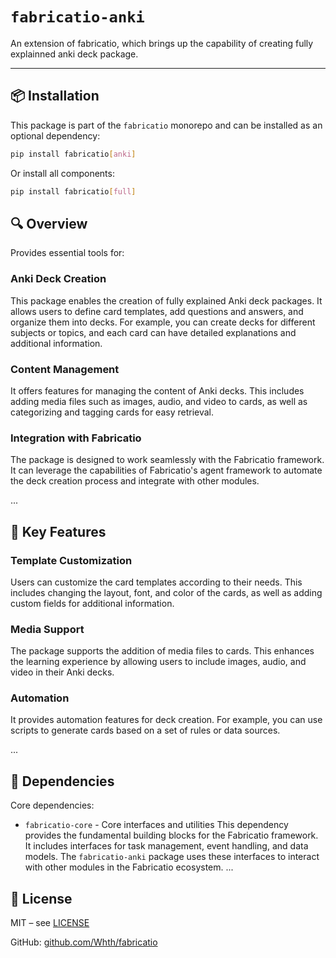 # `fabricatio-anki`

An extension of fabricatio, which brings up the capability of creating fully explainned anki deck package.

---

## 📦 Installation

This package is part of the `fabricatio` monorepo and can be installed as an optional dependency:

```bash
pip install fabricatio[anki]
```

Or install all components:

```bash
pip install fabricatio[full]
```

## 🔍 Overview

Provides essential tools for:

### Anki Deck Creation
This package enables the creation of fully explained Anki deck packages. It allows users to define card templates, add questions and answers, and organize them into decks. For example, you can create decks for different subjects or topics, and each card can have detailed explanations and additional information.

### Content Management
It offers features for managing the content of Anki decks. This includes adding media files such as images, audio, and video to cards, as well as categorizing and tagging cards for easy retrieval.

### Integration with Fabricatio
The package is designed to work seamlessly with the Fabricatio framework. It can leverage the capabilities of Fabricatio's agent framework to automate the deck creation process and integrate with other modules.

...



## 🧩 Key Features

### Template Customization
Users can customize the card templates according to their needs. This includes changing the layout, font, and color of the cards, as well as adding custom fields for additional information.

### Media Support
The package supports the addition of media files to cards. This enhances the learning experience by allowing users to include images, audio, and video in their Anki decks.

### Automation
It provides automation features for deck creation. For example, you can use scripts to generate cards based on a set of rules or data sources.

...


## 🔗 Dependencies

Core dependencies:

- `fabricatio-core` - Core interfaces and utilities
This dependency provides the fundamental building blocks for the Fabricatio framework. It includes interfaces for task management, event handling, and data models. The `fabricatio-anki` package uses these interfaces to interact with other modules in the Fabricatio ecosystem.
...

## 📄 License

MIT – see [LICENSE](LICENSE)

GitHub: [github.com/Whth/fabricatio](https://github.com/Whth/fabricatio)